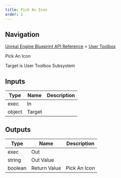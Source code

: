 ```yaml
---
title: Pick An Icon
order: 1
---
```

## Navigation

[Unreal Engine Blueprint API Reference](https://dev.epicgames.com/documentation/en-us/unreal-engine/BlueprintAPI) > [User Toolbox](https://dev.epicgames.com/documentation/en-us/unreal-engine/BlueprintAPI/UserToolbox)

Pick An Icon

Target is User Toolbox Subsystem

## Inputs

| Type | Name | Description |
| --- | --- | --- |
| exec | In |  |
| object | Target |  |

## Outputs

| Type | Name | Description |
| --- | --- | --- |
| exec | Out |  |
| string | Out Value |  |
| boolean | Return Value | Pick An Icon |
